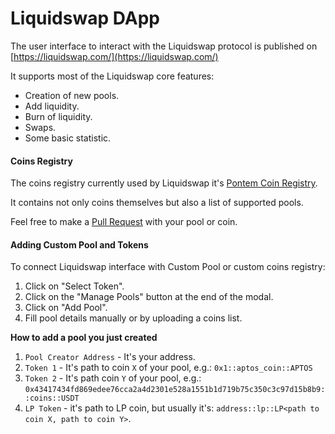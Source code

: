 # Liquidswap DApp

The user interface to interact with the Liquidswap protocol is published on [https://liquidswap.com/](https://liquidswap.com/)

It supports most of the Liquidswap core features:

* Creation of new pools.
* Add liquidity.
* Burn of liquidity.
* Swaps.
* Some basic statistic.

#### Coins Registry

The coins registry currently used by Liquidswap it's [Pontem Coin Registry](https://github.com/pontem-network/coins-registry).

It contains not only coins themselves but also a list of supported pools.

Feel free to make a [Pull Request](https://github.com/pontem-network/coins-registry/pulls) with your pool or coin.

#### Adding Custom Pool and Tokens

To connect Liquidswap interface with Custom Pool or custom coins registry:

1. Click on "Select Token".
2. Click on the "Manage Pools" button at the end of the modal.
3. Click on "Add Pool".
4. Fill pool details manually or by uploading a coins list.

**How to add a pool you just created**

1. `Pool Creator Address` - It's your address.
2. `Token 1` - It's path to coin `X` of your pool, e.g.: `0x1::aptos_coin::APTOS`
3. `Token 2` - It's path coin `Y` of your pool, e.g.: `0x43417434fd869edee76cca2a4d2301e528a1551b1d719b75c350c3c97d15b8b9::coins::USDT`
4. `LP Token` - it's path to LP coin, but usually it's: `address::lp::LP<path to coin X, path to coin Y>`.
